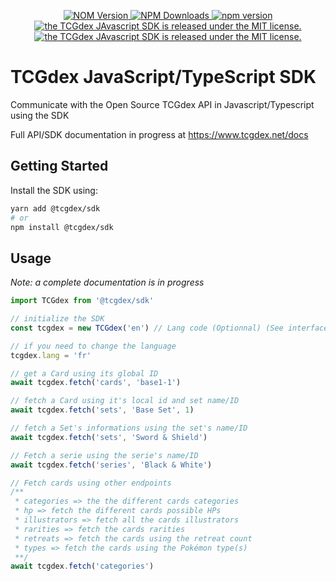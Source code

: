 <p align="center">
	<a href="http://npmjs.com/@tcgdex/sdk">
		<img src="https://img.shields.io/npm/v/@tcgdex/sdk?style=flat-square" alt="NOM Version">
	</a>
	<a href="http://npmjs.com/@tcgdex/sdk">
		<img src="https://img.shields.io/npm/dw/@tcgdex/sdk?style=flat-square" alt="NPM Downloads">
	</a>
	<a href="https://app.codecov.io/gh/tcgdex/javascript-sdk/">
		<img src="https://img.shields.io/codecov/c/github/tcgdex/javascript-sdk?style=flat-square&token=FR4BI94N4Q" alt="npm version">
	</a>
	<a href="https://github.com/tcgdex/javascript-sdk/blob/master/LICENSE.md">
		<img src="https://img.shields.io/github/license/tcgdex/javascript-sdk?style=flat-square" alt="the TCGdex JAvascript SDK is released under the MIT license." />
	</a>
	<a href="https://github.com/tcgdex/javascript-sdk/blob/master/LICENSE.md">
		<img src="https://img.shields.io/github/workflow/status/tcgdex/javascript-sdk/Build%20&%20Test?style=flat-square" alt="the TCGdex JAvascript SDK is released under the MIT license." />
	</a>

</p>

# TCGdex JavaScript/TypeScript SDK

Communicate with the Open Source TCGdex API in Javascript/Typescript using the SDK

Full API/SDK documentation in progress at https://www.tcgdex.net/docs

## Getting Started

Install the SDK using:
```bash
yarn add @tcgdex/sdk
# or
npm install @tcgdex/sdk
```

## Usage

_Note: a complete documentation is in progress_

```javascript
import TCGdex from '@tcgdex/sdk'

// initialize the SDK
const tcgdex = new TCGdex('en') // Lang code (Optionnal) (See interfaces.ts line 1 for supported languages)

// if you need to change the language
tcgdex.lang = 'fr'

// get a Card using its global ID
await tcgdex.fetch('cards', 'base1-1')

// fetch a Card using it's local id and set name/ID
await tcgdex.fetch('sets', 'Base Set', 1)

// fetch a Set's informations using the set's name/ID
await tcgdex.fetch('sets', 'Sword & Shield')

// Fetch a serie using the serie's name/ID
await tcgdex.fetch('series', 'Black & White')

// Fetch cards using other endpoints
/**
 * categories => the the different cards categories
 * hp => fetch the different cards possible HPs
 * illustrators => fetch all the cards illustrators
 * rarities => fetch the cards rarities
 * retreats => fetch the cards using the retreat count
 * types => fetch the cards using the Pokémon type(s)
 **/
await tcgdex.fetch('categories')
```
